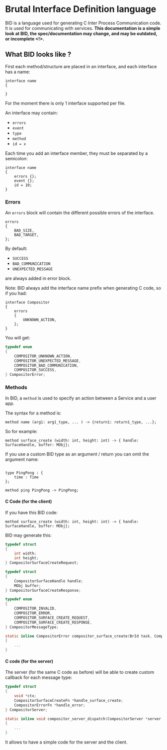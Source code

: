 
# Brutal Interface Definition language

BID is a language used for generating C Inter Process Communication code. It is used for communicating with services.
**This documentation is a simple look at BID, the spec/documentation may change, and may be outdated, or incomplete <!>.**

## What BID looks like ?

First each method/structure are placed in an interface, and each interface has a name:

```bid
interface name 
{

}
```

For the moment there is only 1 interface supported per file.

An interface may contain:

- `errors`
- `event`
- `type`
- `method`
- `id = x`

Each time you add an interface member, they must be separated by a semicolon:

```bid
interface name
{
    errors {};
    event {};
    id = 10;
}
```

### Errors

An `errors` block will contain the different possible errors of the interface.

```bid
errors 
{
    BAD_SIZE,
    BAD_TARGET,
};
```

By default:

- `SUCCESS`
- `BAD_COMMUNICATION`
- `UNEXPECTED_MESSAGE`

are always added in error block.

Note: BID always add the interface name prefix when generating C code, so if you had:

```bid
interface Compositor
{
    errors
    {
        UNKNOWN_ACTION,
    };
}

```

You will get:

```c
typedef enum
{
    COMPOSITOR_UNKNOWN_ACTION,
    COMPOSITOR_UNEXPECTED_MESSAGE,
    COMPOSITOR_BAD_COMMUNICATION,
    COMPOSITOR_SUCCESS,
} CompositorError;
```

### Methods

In BID, a `method` is used to specify an action between a Service and a user app.

The syntax for a method is:

```bid
method name (arg1: arg1_type, ... ) -> {return1: return1_type, ...};
```

So for example:

```bid
method surface_create (width: int, height: int) -> { handle: SurfaceHandle, buffer: MObj};
```

If you use a custom BID type as an argument / return you can omit the argument name:

```bid

type PingPong : {
    time : Time
};

method ping PingPong -> PingPong;

```

#### C Code (for the client)

If you have this BID code:
```bid
method surface_create (width: int, height: int) -> { handle: SurfaceHandle, buffer: MObj};
```

BID may generate this:
```c
typedef struct
{
    int width;
    int height;
} CompositorSurfaceCreateRequest;

typedef struct
{
    CompositorSurfaceHandle handle;
    MObj buffer;
} CompositorSurfaceCreateResponse;

typedef enum
{
    COMPOSITOR_INVALID,
    COMPOSITOR_ERROR,
    COMPOSITOR_SURFACE_CREATE_REQUEST,
    COMPOSITOR_SURFACE_CREATE_RESPONSE,
} CompositorMessageType;

static inline CompositorError compositor_surface_create(BrId task, CompositorSurfaceCreateRequest const *req, CompositorSurfaceCreateResponse *resp)
{
    ...
}
```

#### C code (for the server)

The server (for the same C code as before) will be able to create custom callback for each message type:

```c
typedef struct
{
    void *ctx;
    CompositorSurfaceCreateFn *handle_surface_create;
    CompositorErrorFn *handle_error;
} CompositorServer;

static inline void compositor_server_dispatch(CompositorServer *server, BrMsg const *req_msg)
{
    ...
}
```

It allows to have a simple code for the server and the client.
